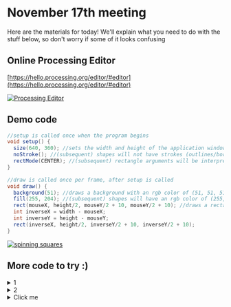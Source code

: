 # November 17th meeting

Here are the materials for today! We'll explain what you need to do with the stuff below, so don't worry if some of it looks confusing

## Online Processing Editor
[https://hello.processing.org/editor/#editor](https://hello.processing.org/editor/#editor)

[![Processing Editor](https://imgur.com/uggxDeW.png)](https://hello.processing.org/editor/#editor)


## Demo code
```java
//setup is called once when the program begins
void setup() {
  size(640, 360); //sets the width and height of the application window in pixels
  noStroke(); //(subsequent) shapes will not have strokes (outlines/borders)
  rectMode(CENTER); //(subsequent) rectangle arguments will be interpreted as (centerX, centerY, width, height)
}

//draw is called once per frame, after setup is called
void draw() {
  background(51); //draws a background with an rgb color of (51, 51, 51)
  fill(255, 204); //(subsequent) shapes will have an rgb color of (255, 255, 255) and an alpha (opacity) value of 204
  rect(mouseX, height/2, mouseY/2 + 10, mouseY/2 + 10); //draws a rectangle. mouseX, mouseY, width, and height are system variables
  int inverseX = width - mouseX;
  int inverseY = height - mouseY;
  rect(inverseX, height/2, inverseY/2 + 10, inverseY/2 + 10);
}
```

<a id="spinning squares" href="#spinning squares"><img alt="spinning squares" src="https://imgur.com/wCr45de.gif" /></a>

## More code to try :)
<details>
	<summary>1</summary>
	
	```java
	size(480, 270);
	background(0);
	noStroke();
	
	// No fourth argument means 100% opacity.
	fill(0, 0, 255);
	rect(0, 0, 240, 200);
	
	// 255 means 100% opacity.
	fill(255, 0, 0, 255);
	rect(0, 0, 480, 40);
	
	// 75% opacity.
	fill(255, 0, 0, 191);
	rect(0, 50, 480, 40);
	
	// 55% opacity.
	fill(255, 0, 0, 127);
	rect(0, 100, 480, 40);
	
	// 25% opacity.
	fill(255, 0, 0, 63);
	rect(0, 150, 480, 40);
	```
	
</details>

<details>
	<summary>2</summary> 
	hi
</details>

<details>
  <summary>Click me</summary>

  ```js
  function logSomething(something) {
  	console.log('Something', something);
  }
  ```
</details>